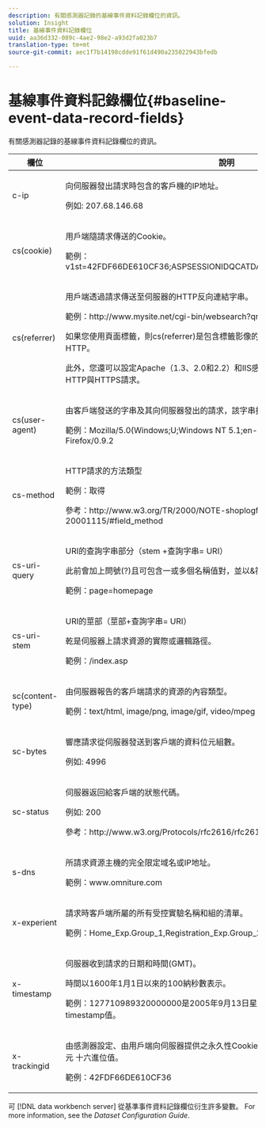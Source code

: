 ```yaml
---
description: 有關感測器記錄的基線事件資料記錄欄位的資訊。
solution: Insight
title: 基線事件資料記錄欄位
uuid: aa36d332-089c-4ae2-98e2-a93d2fa023b7
translation-type: tm+mt
source-git-commit: aec1f7b14198cdde91f61d490a235022943bfedb

---
```



# 基線事件資料記錄欄位{#baseline-event-data-record-fields}

有關感測器記錄的基線事件資料記錄欄位的資訊。

<table id="table_E29606BB010E4DB48C463979B7BEC769"> 
 <thead> 
  <tr> 
   <th colname="col1" class="entry"> 欄位 </th> 
   <th colname="col2" class="entry"> 說明 </th> 
  </tr> 
 </thead>
 <tbody> 
  <tr> 
   <td colname="col1"> c-ip </td> 
   <td colname="col2"> <p>向伺服器發出請求時包含的客戶機的IP地址。 </p> <p>例如: 207.68.146.68 </p> </td> 
  </tr> 
  <tr> 
   <td colname="col1"> cs(cookie) </td> 
   <td colname="col2"> <p>用戶端隨請求傳送的Cookie。 </p> <p>範例：v1st=42FDF66DE610CF36;ASPSESSIONIDQCATDAQC=GPIBKEIBFFIPLOJMKAAEPM; </p> </td> 
  </tr> 
  <tr> 
   <td colname="col1"> cs(referrer) </td> 
   <td colname="col2"> <p>用戶端透過請求傳送至伺服器的HTTP反向連結字串。 </p> <p>範例：http://www.mysite.net/cgi-bin/websearch?qry </p> <p>如果您使用頁面標籤，則cs(referrer)是包含標籤影像的檔案的完整URL，包括HTTP或HTTP。 </p> <p>此外，您還可以設定Apache（1.3、2.0和2.2）和IIS感測器，以擷取用於請求的埠，以識別HTTP與HTTPS請求。 </p> </td> 
  </tr> 
  <tr> 
   <td colname="col1"> cs(user-agent) </td> 
   <td colname="col2"> <p>由客戶端發送的字串及其向伺服器發出的請求，該字串指示客戶端的用戶代理類型。 </p> <p>範例：Mozilla/5.0(Windows;U;Windows NT 5.1;en-US;rv:1.7)Gecko/20040707 Firefox/0.9.2 </p> </td> 
  </tr> 
  <tr> 
   <td colname="col1"> cs-method </td> 
   <td colname="col2"> <p>HTTP請求的方法類型 </p> <p>範例：取得 </p> <p>參考：http://www.w3.org/TR/2000/NOTE-shoplogfileformat-20001115/#field_method </p> </td> 
  </tr> 
  <tr> 
   <td colname="col1"> cs-uri-query </td> 
   <td colname="col2"> <p>URI的查詢字串部分（stem +查詢字串= URI） </p> <p>此前會加上問號(?)且可包含一或多個名稱值對，並以&amp;符號(&amp;)分隔。 </p> <p>範例：page=homepage </p> </td> 
  </tr> 
  <tr> 
   <td colname="col1"> cs-uri-stem </td> 
   <td colname="col2"> <p>URI的莖部（莖部+查詢字串= URI） </p> <p>乾是伺服器上請求資源的實際或邏輯路徑。 </p> <p>範例：/index.asp </p> </td> 
  </tr> 
  <tr> 
   <td colname="col1"> sc(content-type) </td> 
   <td colname="col2"> <p>由伺服器報告的客戶端請求的資源的內容類型。 </p> <p>範例：text/html, image/png, image/gif, video/mpeg </p> </td> 
  </tr> 
  <tr> 
   <td colname="col1"> sc-bytes </td> 
   <td colname="col2"> <p>響應請求從伺服器發送到客戶端的資料位元組數。 </p> <p>例如: 4996 </p> </td> 
  </tr> 
  <tr> 
   <td colname="col1"> sc-status </td> 
   <td colname="col2"> <p>伺服器返回給客戶端的狀態代碼。 </p> <p>例如: 200 </p> <p>參考：http://www.w3.org/Protocols/rfc2616/rfc2616-sec10.html </p> </td> 
  </tr> 
  <tr> 
   <td colname="col1"> s-dns </td> 
   <td colname="col2"> <p>所請求資源主機的完全限定域名或IP地址。 </p> <p>範例：www.omniture.com </p> </td> 
  </tr> 
  <tr> 
   <td colname="col1"> x-experient </td> 
   <td colname="col2"> <p>請求時客戶端所屬的所有受控實驗名稱和組的清單。 </p> <p>範例：Home_Exp.Group_1,Registration_Exp.Group_2 </p> </td> 
  </tr> 
  <tr> 
   <td colname="col1"> x-timestamp </td> 
   <td colname="col2"> <p>伺服器收到請求的日期和時間(GMT)。 </p> <p>時間以1600年1月1日以來的100納秒數表示。 </p> <p>範例：127710989320000000是2005年9月13日星期二11:28:52.00000的x-timestamp值。 </p> </td> 
  </tr> 
  <tr> 
   <td colname="col1"> x-trackingid </td> 
   <td colname="col2"> <p>由感測器設定、由用戶端向伺服器提供之永久性Cookie中所找到之唯一瀏覽器識別碼的64位元 <span class="wintitle"></span> 十六進位值。 </p> <p>範例：42FDF66DE610CF36 </p> </td> 
  </tr> 
 </tbody> 
</table>

可 [!DNL data workbench server] 從基準事件資料記錄欄位衍生許多變數。 For more information, see the *Dataset Configuration Guide*.
